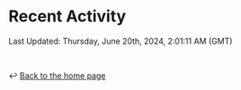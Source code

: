 # Recent Activity

<!--RECENT_ACTIVITY:start-->
<!--RECENT_ACTIVITY:end-->

<!--RECENT_ACTIVITY:last_update-->
Last Updated: Thursday, June 20th, 2024, 2:01:11 AM (GMT)
<!--RECENT_ACTIVITY:last_update_end-->

<br>

↩️ [Back to the home page](/README.md)
